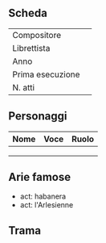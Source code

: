 
## Scheda

| | |
| :- | :- |
| Compositore | |
| Librettista | |
| Anno | |
| Prima esecuzione | |
| N. atti | |

## Personaggi

| Nome | Voce | Ruolo |
| - | - | - |
| | | |
| | | |
| | | |

## Arie famose

- act: habanera
- act: l'Arlesienne

## Trama